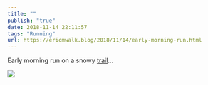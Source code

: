 ```yaml
---
title: ""
publish: "true"
date: 2018-11-14 22:11:57
tags: "Running"
url: https://ericmwalk.blog/2018/11/14/early-morning-run.html
---
```


Early morning run on a snowy [trail](https://www.strava.com/activities/1964136731)...

![](https://ericmwalk.blog/uploads/2022/49be99e59b.jpg)